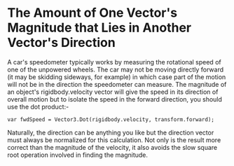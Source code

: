 The Amount of One Vector's Magnitude that Lies in Another Vector's Direction
============================================================================


A car's speedometer typically works by measuring the rotational speed of one of the unpowered wheels. The car may not be moving directly forward (it may be skidding sideways, for example) in which case part of the motion will not be in the direction the speedometer can measure. The magnitude of an object's rigidbody.velocity vector will give the speed in its direction of overall motion but to isolate the speed in the forward direction, you should use the dot product:-

````
var fwdSpeed = Vector3.Dot(rigidbody.velocity, transform.forward);
````

Naturally, the direction can be anything you like but the direction vector must always be normalized for this calculation. Not only is the result more correct than the magnitude of the velocity, it also avoids the slow square root operation involved in finding the magnitude.
